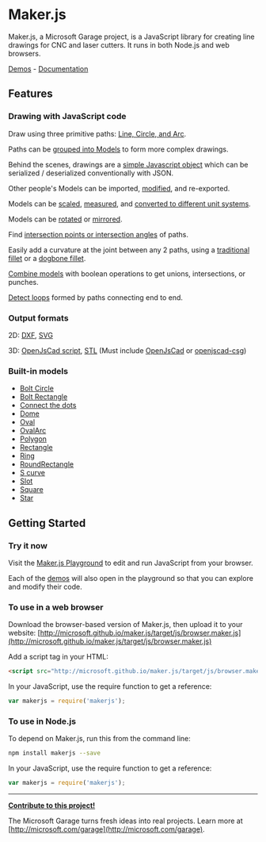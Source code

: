 # Maker.js

Maker.js, a Microsoft Garage project, is a JavaScript library for creating line drawings for CNC and laser cutters. It runs in both Node.js and web browsers.

[Demos](http://microsoft.github.io/maker.js/demos/) - [Documentation](http://microsoft.github.io/maker.js/docs/)

## Features

### Drawing with JavaScript code

Draw using three primitive paths: [Line, Circle, and Arc](http://microsoft.github.io/maker.js/docs/basic-drawing/#Paths).

Paths can be [grouped into Models](http://microsoft.github.io/maker.js/docs/basic-drawing/#Models) to form more complex drawings.

Behind the scenes, drawings are a [simple Javascript object](http://microsoft.github.io/maker.js/docs/basic-drawing/#It%27s%20Just%20JSON) which can be serialized / deserialized conventionally with JSON.

Other people's Models can be imported, [modified](http://microsoft.github.io/maker.js/docs/intermediate-drawing/#Modifying%20models), and re-exported.

Models can be [scaled](http://microsoft.github.io/maker.js/docs/intermediate-drawing/#Scaling), [measured](http://microsoft.github.io/maker.js/docs/api/modules/makerjs.measure.html#modelextents), and [converted to different unit systems](http://microsoft.github.io/maker.js/docs/basic-drawing/#Units).

Models can be [rotated](http://microsoft.github.io/maker.js/docs/intermediate-drawing/#Rotating) or [mirrored](http://microsoft.github.io/maker.js/docs/intermediate-drawing/#Mirroring).

Find [intersection points or intersection angles](http://microsoft.github.io/maker.js/docs/api/modules/makerjs.path.html#intersection) of paths.

Easily add a curvature at the joint between any 2 paths, using a [traditional fillet](http://microsoft.github.io/maker.js/docs/api/modules/makerjs.path.html#fillet) or a [dogbone fillet](http://microsoft.github.io/maker.js/docs/api/modules/makerjs.path.html#dogbone).

[Combine models](http://microsoft.github.io/maker.js/docs/api/modules/makerjs.model.html#combine) with boolean operations to get unions, intersections, or punches.

[Detect loops](http://microsoft.github.io/maker.js/docs/api/modules/makerjs.model.html#findloops) formed by paths connecting end to end.

### Output formats

2D: [DXF](http://microsoft.github.io/maker.js/docs/api/modules/makerjs.exporter.html#todxf), [SVG](http://microsoft.github.io/maker.js/docs/api/modules/makerjs.exporter.html#tosvg)

3D: [OpenJsCad script](http://microsoft.github.io/maker.js/docs/api/modules/makerjs.exporter.html#toopenjscad), [STL](http://microsoft.github.io/maker.js/docs/api/modules/makerjs.exporter.html#tostl) (Must include [OpenJsCad](http://joostn.github.io/OpenJsCad/) or [openjscad-csg](https://www.npmjs.com/package/openjscad-csg))

### Built-in models

* [Bolt Circle](http://microsoft.github.io/maker.js/demos/demo.html?demo=BoltCircle)
* [Bolt Rectangle](http://microsoft.github.io/maker.js/demos/demo.html?demo=BoltRectangle)
* [Connect the dots](http://microsoft.github.io/maker.js/demos/demo.html?demo=ConnectTheDots)
* [Dome](http://microsoft.github.io/maker.js/demos/demo.html?demo=Dome)
* [Oval](http://microsoft.github.io/maker.js/demos/demo.html?demo=Oval)
* [OvalArc](http://microsoft.github.io/maker.js/demos/demo.html?demo=OvalArc)
* [Polygon](http://microsoft.github.io/maker.js/demos/demo.html?demo=Polygon)
* [Rectangle](http://microsoft.github.io/maker.js/demos/demo.html?demo=Rectangle)
* [Ring](http://microsoft.github.io/maker.js/demos/demo.html?demo=Ring)
* [RoundRectangle](http://microsoft.github.io/maker.js/demos/demo.html?demo=RoundRectangle)
* [S curve](http://microsoft.github.io/maker.js/demos/demo.html?demo=SCurve)
* [Slot](http://microsoft.github.io/maker.js/demos/demo.html?demo=Slot)
* [Square](http://microsoft.github.io/maker.js/demos/demo.html?demo=Square)
* [Star](http://microsoft.github.io/maker.js/demos/demo.html?demo=Star)

## Getting Started

### Try it now

Visit the [Maker.js Playground](http://microsoft.github.io/maker.js/playground/) to edit and run JavaScript from your browser.

Each of the [demos](http://microsoft.github.io/maker.js/demos/#content) will also open in the playground so that you can explore and modify their code.

### To use in a web browser

Download the browser-based version of Maker.js, then upload it to your website:
[http://microsoft.github.io/maker.js/target/js/browser.maker.js](http://microsoft.github.io/maker.js/target/js/browser.maker.js)

Add a script tag in your HTML:
```html
<script src="http://microsoft.github.io/maker.js/target/js/browser.maker.js" type="text/javascript"></script>
```

In your JavaScript, use the require function to get a reference:
 
```javascript
var makerjs = require('makerjs');
```

### To use in Node.js

To depend on Maker.js, run this from the command line:
```bash
npm install makerjs --save
```

In your JavaScript, use the require function to get a reference:
 
```javascript
var makerjs = require('makerjs');
```

---

**[Contribute to this project!](CONTRIBUTING.md)**

The Microsoft Garage turns fresh ideas into real projects. Learn more at [http://microsoft.com/garage](http://microsoft.com/garage).
